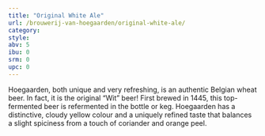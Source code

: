 ```yaml
---
title: "Original White Ale"
url: /brouwerij-van-hoegaarden/original-white-ale/
category: 
style: 
abv: 5
ibu: 0
srm: 0
upc: 0
---
```

Hoegaarden, both unique and very refreshing, is an authentic Belgian wheat beer. In fact, it is the original “Wit” beer! First brewed in 1445, this top-fermented beer is refermented in the bottle or keg. Hoegaarden has a distinctive, cloudy yellow colour and a uniquely refined taste that balances a slight spiciness from a touch of coriander and orange peel.
